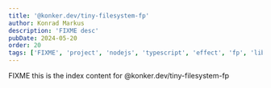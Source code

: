 ```yaml
---
title: '@konker.dev/tiny-filesystem-fp'
author: Konrad Markus
description: 'FIXME desc'
pubDate: 2024-05-20
order: 20
tags: ['FIXME', 'project', 'nodejs', 'typescript', 'effect', 'fp', 'lib']
---
```


FIXME this is the index content for @konker.dev/tiny-filesystem-fp
